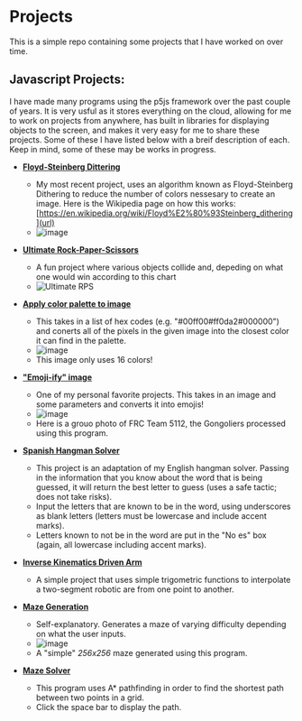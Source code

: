 # **Projects**
This is a simple repo containing some projects that I have worked on over time.

## **Javascript Projects:**
  I have made many programs using the p5js framework over the past couple of years. It is very usful as it stores everything on the cloud, allowing for me to work on projects from anywhere, has built in libraries for displaying objects to the screen, and makes it very easy for me to share these projects.
  Some of these I have listed below with a breif description of each. Keep in mind, some of these may be works in progress.

- **[Floyd-Steinberg Dittering](https://editor.p5js.org/brendandesrosiers26/full/amOFDveVF)**
  - My most recent project, uses an algorithm known as Floyd-Steinberg Dithering to reduce the number of colors nessesary to create an image. Here is the Wikipedia page on how this works: [https://en.wikipedia.org/wiki/Floyd%E2%80%93Steinberg_dithering](url)
  - ![image](https://github.com/H0wdyW0R1D/Projects/assets/120529450/b4df71ad-2926-41e8-bec4-f475ba1568da)
  
- **[Ultimate Rock-Paper-Scissors](https://editor.p5js.org/brendandesrosiers26/full/P5iHhysxI)**
  - A fun project where various objects collide and, depeding on what one would win according to this chart
  - ![Ultimate RPS](https://github.com/H0wdyW0R1D/Projects/assets/120529450/3612840b-a974-4b6f-81ef-78771621aef7)

- **[Apply color palette to image](https://editor.p5js.org/brendandesrosiers26/full/SNX2U-s9U)**
  - This takes in a list of hex codes (e.g. "#00ff00#ff0da2#000000") and conerts all of the pixels in the given image into the closest color it can find in the palette.
  - ![image](https://github.com/H0wdyW0R1D/Projects/assets/120529450/6311076e-7be0-45bc-ba06-f5118f15e450)
  - This image only uses 16 colors!

- **["Emoji-ify" image](https://editor.p5js.org/brendandesrosiers26/full/6OdDkTztR)**
  - One of my personal favorite projects. This takes in an image and some parameters and converts it into emojis!
  - ![image](https://github.com/H0wdyW0R1D/Projects/assets/120529450/ce15e3fd-6e91-4ffc-a885-70a16dd76f0e)
  - Here is a grouo photo of FRC Team 5112, the Gongoliers processed using this program.

- **[Spanish Hangman Solver](https://editor.p5js.org/brendandesrosiers26/full/RQmDcPjd2)**
  - This project is an adaptation of my English hangman solver. Passing in the information that you know about the word that is being guessed, it will return the best letter to guess (uses a safe tactic; does not take risks).
  - Input the letters that are known to be in the word, using underscores as blank letters (letters must be lowercase and include accent marks).
  - Letters known to not be in the word are put in the "No es" box (again, all lowercase including accent marks).

- **[Inverse Kinematics Driven Arm](https://editor.p5js.org/brendandesrosiers26/full/RLcySo2Rq)**
  - A simple project that uses simple trigometric functions to interpolate a two-segment robotic are from one point to another.

- **[Maze Generation](https://editor.p5js.org/brendandesrosiers26/full/0fSy73ojM)**
  - Self-explanatory. Generates a maze of varying difficulty depending on what the user inputs.
  - ![image](https://github.com/H0wdyW0R1D/Projects/assets/120529450/e24e1dc3-bea0-4fe9-aa5d-3a2d34179826)
  - A "simple" *256x256* maze generated using this program.

- **[Maze Solver](https://editor.p5js.org/brendandesrosiers26/full/QwZAYZP1i)**
  - This program uses A* pathfinding in order to find the shortest path between two points in a grid.
  - Click the space bar to display the path.
